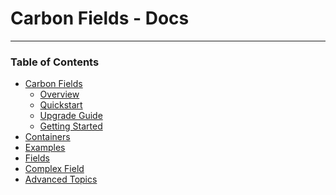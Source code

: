 Carbon Fields - Docs
====================

---

### Table of Contents

* [Carbon Fields](https://github.com/htmlburger/carbon-fields-docs/blob/master/documentation/)
	* [Overview](https://github.com/htmlburger/carbon-fields-docs/blob/master/documentation/1-overview.md)
	* [Quickstart](https://github.com/htmlburger/carbon-fields-docs/blob/master/documentation/10-quickstart.md)
	* [Upgrade Guide](https://github.com/htmlburger/carbon-fields-docs/blob/master/documentation/15-upgrade-guide.md)
	* [Getting Started](https://github.com/htmlburger/carbon-fields-docs/blob/master/documentation/20-getting-started.md)
* [Containers](https://github.com/htmlburger/carbon-fields-docs/tree/master/documentation/1-containers)
* [Examples](https://github.com/htmlburger/carbon-fields-docs/tree/master/documentation/10-examples)
* [Fields](https://github.com/htmlburger/carbon-fields-docs/tree/master/documentation/20-fields)
* [Complex Field](https://github.com/htmlburger/carbon-fields-docs/tree/master/documentation/30-complex-field)
* [Advanced Topics](https://github.com/htmlburger/carbon-fields-docs/tree/master/documentation/40-advanced-topics)